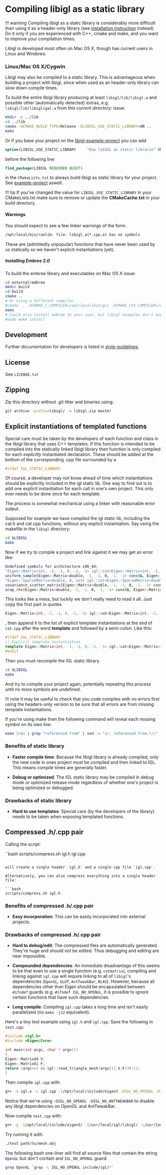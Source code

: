 <!-- Hide h3+ from toc  -->
<style>.md-nav--secondary .md-nav__list .md-nav__list { display: none }</style>

# Compiling libigl as a static library

!!! warning
    Compiling libigl as a static library is considerably more difficult
    than using it as a header-only library (see [installation instruction](https://libigl.github.io/#installation) instead). Do
    it only if you are experienced with C++, cmake and make, and you want to
    improve your compilation times.

Libigl is developed most often on Mac OS X, though has current users in Linux and Windows.

### Linux/Mac OS X/Cygwin

Libigl may also be compiled to a static library. This is advantageous when
building a project with libigl, since when used as an header-only library can
slow down compile times.

To build the entire libigl library producing at least `libigl/lib/libigl.a` and
possible other (automatically detected) extras, e.g. `libigl/lib/libiglcgal.a`
from _this current directory_: issue:

```bash
mkdir -p ../lib
cd ../lib
cmake -DCMAKE_BUILD_TYPE=Release -DLIBIGL_USE_STATIC_LIBRARY=ON ..
make
```

Or if you base your project on the [libigl-example-project](https://github.com/libigl/libigl-example-project)
you can add

```cmake
option(LIBIGL_USE_STATIC_LIBRARY     "Use libIGL as static librarie" ON)
```

before the following line

```cmake
find_package(LIBIGL REQUIRED QUIET)
```

in the `CMakeLists.txt` to always build libigl as static library for your project.
See [example-project](./example-project.md) aswell.

!!! tip
    If you've changed the value for `LIBIGL_USE_STATIC_LIBRARY` in your CMakeLists.txt make sure to remove or update the **CMakeCache.txt** in your build directory.

#### Warnings

You should expect to see a few linker warnings of the form:

```bash
/opt/local/bin/ranlib: file: libigl.a(*.cpp.o) has no symbols
```

These are (admittedly unpopular) functions that have never been used by us
statically so we haven't explicit instantiations (yet).

##### Installing Embree 2.0
To build the embree library and executables on Mac OS X issue:

```bash
cd external/embree
mkdir build
cd build
cmake ..
# Or using a different compiler
#cmake .. -DCMAKE_C_COMPILER=/opt/local/bin/gcc -DCMAKE_CXX_COMPILER=/opt/local/bin/g++
make
# Could also install embree to your root, but libigl examples don't expect this
#sudo make install
```

## Development
Further documentation for developers is listed in
[style-guidelines](./style-guidelines.md).

## License
See `LICENSE.txt`

## Zipping
Zip this directory without .git litter and binaries using:

```bash
git archive -prefix=libigl/ -o libigl.zip master
```

## Explicit instantiations of templated functions

Special care must be taken by the developers of each function and
class in the libigl library that uses C++ templates. If this function
is intended to be compiled into the statically linked libigl library
then function is only compiled for each *explicitly* instantiated
declaration. These should be added at the bottom of the corresponding
.cpp file surrounded by a

```cpp
#ifdef IGL_STATIC_LIBRARY
```

Of course, a developer may not know ahead of time which
instantiations should be explicitly included in the igl static lib.
One way to find out is to add one explicit instantiation for each
call in one's own project. This only ever needs to be done once for
each template.

The process is somewhat mechanical using a linker with reasonable error
output.

Supposed for example we have compiled the igl static lib, including the
cat.h and cat.cpp functions, without any explicit instantiation. Say
using the makefile in the `libigl` directory:

```bash
cd $LIBIGL
make
```

Now if we try to compile a project and link against it we may get
an error like:

```bash
Undefined symbols for architecture x86_64:
"Eigen::Matrix<int, -1, -1, 0, -1, -1> igl::cat<Eigen::Matrix<int, -1, -1, 0, -1, -1> >(int, Eigen::Matrix<int, -1, -1, 0, -1, -1> const&, Eigen::Matrix<int, -1, -1, 0, -1, -1> const&)", referenced from:
uniform_sample(Eigen::Matrix<double, -1, -1, 0, -1, -1> const&, Eigen::Matrix<int, -1, -1, 0, -1, -1> const&, int, double, Eigen::Matrix<double, -1, -1, 0, -1, -1>&)in Skinning.o
"Eigen::SparseMatrix<double, 0, int> igl::cat<Eigen::SparseMatrix<double, 0, int> >(int, Eigen::SparseMatrix<double, 0, int> const&, Eigen::SparseMatrix<double, 0, int> const&)", referenced from:
covariance_scatter_matrix(Eigen::Matrix<double, -1, -1, 0, -1, -1> const&, Eigen::Matrix<int, -1, -1, 0, -1, -1> const&, ArapEnergy, Eigen::SparseMatrix<double, 0, int>&)in arap_dof.o
arap_rhs(Eigen::Matrix<double, -1, -1, 0, -1, -1> const&, Eigen::Matrix<int, -1, -1, 0, -1, -1> const&, ArapEnergy, Eigen::SparseMatrix<double, 0, int>&)in arap_dof.o
```

This looks like a mess, but luckily we don't really need to read it
all. Just copy the first part in quotes

```cpp
Eigen::Matrix<int, -1, -1, 0, -1, -1> igl::cat<Eigen::Matrix<int, -1, -1, 0, -1, -1> >(int, Eigen::Matrix<int, -1, -1, 0, -1, -1> const&, Eigen::Matrix<int, -1, -1, 0, -1, -1> const&)
```

, then append it
to the list of explicit template instantiations at the end of
`cat.cpp` after the word
**template** and followed by a semi-colon.
Like this:

```cpp
#ifdef IGL_STATIC_LIBRARY
// Explicit template instantiation
template Eigen::Matrix<int, -1, -1, 0, -1, -1> igl::cat<Eigen::Matrix<int, -1, -1, 0, -1, -1> >(int, Eigen::Matrix<int, -1, -1, 0, -1, -1> const&, Eigen::Matrix<int, -1, -1, 0, -1, -1> const&);
#endif
```

Then you must recompile the IGL static library.

```bash
cd $LIBIGL
make
```

And try to compile your project again, potentially repeating this
process until no more symbols are undefined.

!!! note
    It may be useful to check that you code compiles with
    no errors first using the headers-only version to be sure that all errors are from missing template
    instantiations.

If you're using make then the following command will
reveal each missing symbol on its own line:

```bash
make 2>&1 | grep "referenced from" | sed -e "s/, referenced from.*//"
```

### Benefits of static library

- **Faster compile time**: Because the libigl library
    is already compiled, only the new code in ones project must be
    compiled and then linked to IGL. This means compile times are
    generally faster.

- **Debug or optimized**: The IGL static
    library may be compiled in debug mode or optimized release mode
    regardless of whether one's project is being optimized or
    debugged.

### Drawbacks of static library

- **Hard to use templates**: Special care (by the developers of the library) needs to be taken when exposing templated functions.

## Compressed .h/.cpp pair
Calling the script:

``bash
scripts/compress.sh igl.h igl.cpp
```

will create a single header `igl.h` and a single cpp file `igl.cpp`.

Alternatively, you can also compress everything into a single header file:

```bash
scripts/compress.sh igl.h
```

### Benefits of compressed .h/.cpp pair

- **Easy incorporation**: This can be easily incorporated
  into external projects.

### Drawbacks of compressed .h/.cpp pair

- **Hard to debug/edit**: The compressed files are
  automatically generated. They're huge and should not be edited. Thus
  debugging and editing are near impossible.

- **Compounded dependencies**:
  An immediate disadvantage of this
  seems to be that even to use a single function (e.g.
  `cotmatrix`), compiling and linking against
  `igl.cpp` will require linking to all of `libigl`'s
  dependencies (`OpenGL`, `GLUT`,
  `AntTweakBar`, `BLAS`). However, because all
  dependencies other than Eigen should be encapsulated between
  `#ifndef` guards (e.g. `#ifndef IGL_NO_OPENGL`, it
  is possible to ignore certain functions that have such dependencies.

- **Long compile**: 
  Compiling `igl.cpp` takes a long time and isn't easily parallelized (no `make
  -j12` equivalent).

Here's a tiny test example using `igl.h` and `igl.cpp`. Save the following in `test.cpp`:

```cpp
#include <igl.h>
#include <Eigen/Core>

int main(int argc, char * argv[])
{
Eigen::MatrixXd V;
Eigen::MatrixXi F;
return (argc>=2 && igl::read_triangle_mesh(argv[1],V,F)?0:1);
}
```

Then compile `igl.cpp` with:

```bash
g++ -o igl.o -c igl.cpp -I/opt/local/include/eigen3 -DIGL_NO_OPENGL -DIGL_NO_ANTTWEAKBAR
```

Notice that we're using `-DIGL_NO_OPENGL -DIGL_NO_ANTTWEAKBAR` to disable any libigl dependencies on OpenGL and AntTweakBar.

Now compile `test.cpp` with:

```bash
g++ -g -I/opt/local/include/eigen3/ -I/usr/local/igl/libigl/ -L/usr/local/igl/libigl/ -ligl -DIGL_NO_OPENGL -DIGL_NO_ANTTWEAKBAR -o test
```

Try running it with:

```bash
./test path/to/mesh.obj
```


The following bash one-liner will find all source files that contain the string `OpenGL` but don't contain and `IGL_NO_OPENGL` guard:

```bash
grep OpenGL `grep -L IGL_NO_OPENGL include/igl/*`
```
